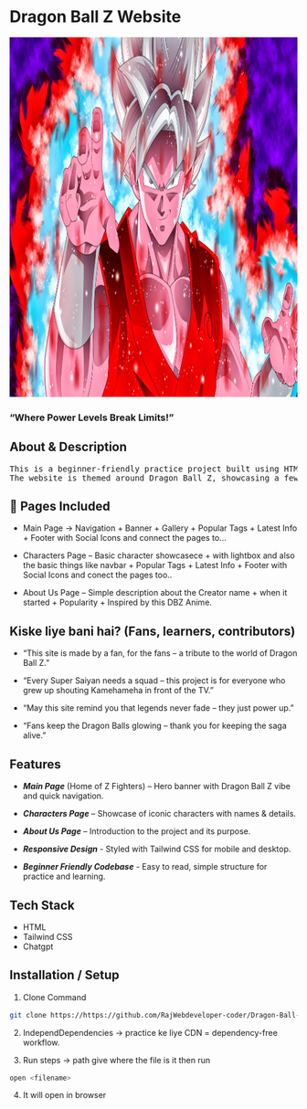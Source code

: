 <!-- heading of the website -->
<h1>Dragon Ball Z Website</h1>

<!-- images of website -->
<img width="1317" height="630" alt="image" src="/images/goku_ssj_blue_kioken.jpg"/>


<!-- puchline -->
### “Where Power Levels Break Limits!”

## About & Description
<pre>This is a beginner-friendly practice project built using HTML and Tailwind CSS with the guidance of ChatGPT. 
The website is themed around Dragon Ball Z, showcasing a few key sections to practice layout and styling.</pre>

## 📄 Pages Included  
* Main Page -> Navigation + Banner + Gallery + Popular Tags + Latest Info + Footer with Social Icons and connect the pages to...

* Characters Page – Basic character showcasece + with lightbox and also the basic things like navbar + Popular Tags + Latest Info + Footer with Social Icons and conect the pages too..

* About Us Page – Simple description about the Creator name + when it started + Popularity + Inspired by this DBZ Anime. 

## Kiske liye bani hai? (Fans, learners, contributors)
+ “This site is made by a fan, for the fans – a tribute to the world of Dragon Ball Z.”

+ “Every Super Saiyan needs a squad – this project is for everyone who grew up shouting Kamehameha in front of the TV.”

+ “May this site remind you that legends never fade – they just power up.”

+ “Fans keep the Dragon Balls glowing – thank you for keeping the saga alive.”  

## Features  
* ***Main Page*** (Home of Z Fighters) – Hero banner with Dragon Ball Z vibe and quick navigation.

* ***Characters Page*** – Showcase of iconic characters with names & details.

* ***About Us Page*** – Introduction to the project and its purpose.  

* ***Responsive Design*** - Styled with Tailwind CSS for mobile and desktop. 

* ***Beginner Friendly Codebase*** - Easy to read, simple structure for practice and learning.

## Tech Stack
* HTML 
* Tailwind CSS
* Chatgpt

## Installation / Setup
1. Clone Command 
```bash 
git clone https://https://github.com/RajWebdeveloper-coder/Dragon-Ball-Z.git
```

2. IndependDependencies -> practice ke liye CDN = dependency-free workflow.  

3. Run steps -> path give where the file is it then run
```bash 
open <filename>
```

4. It will open in browser 



<!-- ### “Just like Goku’s training journey, this project is my first step in powering up as a web developer.”  -->
